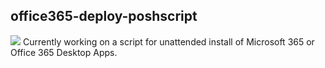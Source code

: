 <h2>office365-deploy-poshscript</h2>
<img src="https://img.shields.io/github/license/vantriel/office365-deploy-poshscript"/>
Currently working on a script for unattended install of Microsoft 365 or Office 365 Desktop Apps.

